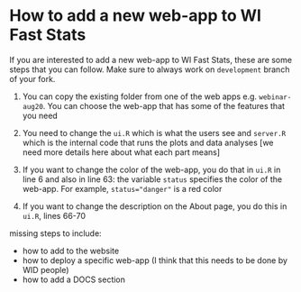 # How to add a new web-app to WI Fast Stats

If you are interested to add a new web-app to WI Fast Stats, these are some steps that you can follow. Make sure to always work on `development` branch of your fork.

1. You can copy the existing folder from one of the web apps e.g. `webinar-aug20`. You can choose the web-app that has some of the features that you need

2. You need to change the `ui.R` which is what the users see and `server.R` which is the internal code that runs the plots and data analyses  [we need more details here about what each part means]

3. If you want to change the color of the web-app, you do that in `ui.R` in line 6 and also in line 63: the variable `status` specifies the color of the web-app. For example, `status="danger"` is a red color

4. If you want to change the description on the About page, you do this in `ui.R`, lines 66-70

missing steps to include:
- how to add to the website
- how to deploy a specific web-app (I think that this needs to be done by WID people)
- how to add a DOCS section